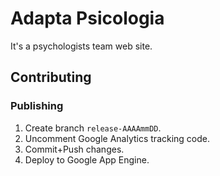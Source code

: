 Adapta Psicologia
=================

It's a psychologists team web site.


## Contributing

### Publishing

1. Create branch `release-AAAAmmDD`.
2. Uncomment Google Analytics tracking code.
3. Commit+Push changes.
3. Deploy to Google App Engine.